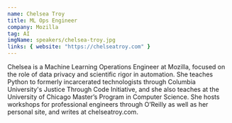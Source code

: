 ```yaml
---
name: Chelsea Troy
title: ML Ops Engineer
company: Mozilla
tag: AI
imgName: speakers/chelsea-troy.jpg
links: { website: "https://chelseatroy.com" }
---
```


Chelsea is a Machine Learning Operations Engineer at Mozilla, focused on the role of data privacy and scientific rigor in automation. She teaches Python to formerly incarcerated technologists through Columbia University's Justice Through Code Initiative, and she also teaches at the University of Chicago Master’s Program in Computer Science. She hosts workshops for professional engineers through O’Reilly as well as her personal site, and writes at chelseatroy.com.
